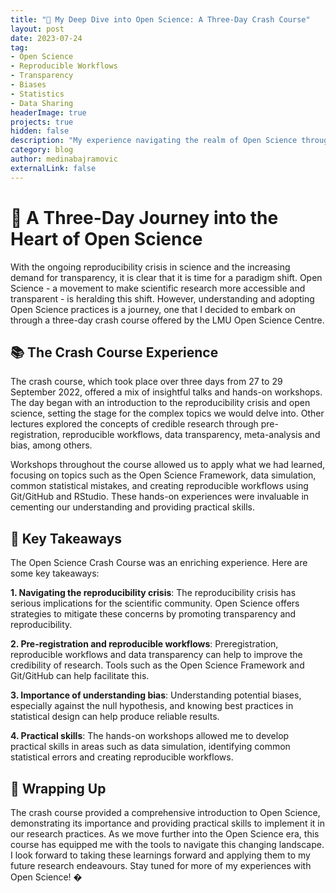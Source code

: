 ```yaml
---
title: "🔎 My Deep Dive into Open Science: A Three-Day Crash Course"
layout: post
date: 2023-07-24
tag:
- Open Science
- Reproducible Workflows
- Transparency
- Biases
- Statistics
- Data Sharing
headerImage: true
projects: true
hidden: false
description: "My experience navigating the realm of Open Science through a comprehensive crash course"
category: blog
author: medinabajramovic
externalLink: false
---
```


# 🔎 A Three-Day Journey into the Heart of Open Science 

With the ongoing reproducibility crisis in science and the increasing demand for transparency, it is clear that it is time for a paradigm shift. Open Science - a movement to make scientific research more accessible and transparent - is heralding this shift. However, understanding and adopting Open Science practices is a journey, one that I decided to embark on through a three-day crash course offered by the LMU Open Science Centre.
## 📚 The Crash Course Experience

The crash course, which took place over three days from 27 to 29 September 2022, offered a mix of insightful talks and hands-on workshops. The day began with an introduction to the reproducibility crisis and open science, setting the stage for the complex topics we would delve into. Other lectures explored the concepts of credible research through pre-registration, reproducible workflows, data transparency, meta-analysis and bias, among others. 

Workshops throughout the course allowed us to apply what we had learned, focusing on topics such as the Open Science Framework, data simulation, common statistical mistakes, and creating reproducible workflows using Git/GitHub and RStudio. These hands-on experiences were invaluable in cementing our understanding and providing practical skills.

## 🔎 Key Takeaways

The Open Science Crash Course was an enriching experience. Here are some key takeaways:

**1. Navigating the reproducibility crisis**: The reproducibility crisis has serious implications for the scientific community. Open Science offers strategies to mitigate these concerns by promoting transparency and reproducibility.

**2. Pre-registration and reproducible workflows**: Preregistration, reproducible workflows and data transparency can help to improve the credibility of research. Tools such as the Open Science Framework and Git/GitHub can help facilitate this.

**3. Importance of understanding bias**: Understanding potential biases, especially against the null hypothesis, and knowing best practices in statistical design can help produce reliable results.

**4. Practical skills**: The hands-on workshops allowed me to develop practical skills in areas such as data simulation, identifying common statistical errors and creating reproducible workflows.

## 🎈 Wrapping Up

The crash course provided a comprehensive introduction to Open Science, demonstrating its importance and providing practical skills to implement it in our research practices. As we move further into the Open Science era, this course has equipped me with the tools to navigate this changing landscape. I look forward to taking these learnings forward and applying them to my future research endeavours. Stay tuned for more of my experiences with Open Science! �
